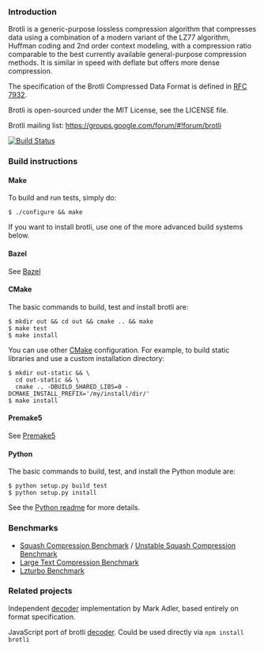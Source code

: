 ### Introduction

Brotli is a generic-purpose lossless compression algorithm that compresses data
using a combination of a modern variant of the LZ77 algorithm, Huffman coding
and 2nd order context modeling, with a compression ratio comparable to the best
currently available general-purpose compression methods. It is similar in speed
with deflate but offers more dense compression.

The specification of the Brotli Compressed Data Format is defined in [RFC 7932](https://www.ietf.org/rfc/rfc7932.txt).

Brotli is open-sourced under the MIT License, see the LICENSE file.

Brotli mailing list:
https://groups.google.com/forum/#!forum/brotli

[![Build Status](https://travis-ci.org/google/brotli.svg?branch=master)](https://travis-ci.org/google/brotli)

### Build instructions

#### Make

To build and run tests, simply do:

    $ ./configure && make

If you want to install brotli, use one of the more advanced build systems below.

#### Bazel

See [Bazel](http://www.bazel.io/)

#### CMake

The basic commands to build, test and install brotli are:

    $ mkdir out && cd out && cmake .. && make
    $ make test
    $ make install

You can use other [CMake](https://cmake.org/) configuration. For example, to
build static libraries and use a custom installation directory:

    $ mkdir out-static && \
      cd out-static && \
      cmake .. -DBUILD_SHARED_LIBS=0 -DCMAKE_INSTALL_PREFIX='/my/install/dir/'
    $ make install

#### Premake5

See [Premake5](https://premake.github.io/)

#### Python

The basic commands to build, test, and install the Python module are:

    $ python setup.py build test
    $ python setup.py install

See the [Python readme](python/README.md) for more details.

### Benchmarks
* [Squash Compression Benchmark](https://quixdb.github.io/squash-benchmark/) / [Unstable Squash Compression Benchmark](https://quixdb.github.io/squash-benchmark/unstable/)
* [Large Text Compression Benchmark](http://mattmahoney.net/dc/text.html)
* [Lzturbo Benchmark](https://sites.google.com/site/powturbo/home/benchmark)

### Related projects
Independent [decoder](https://github.com/madler/brotli) implementation by Mark Adler, based entirely on format specification.

JavaScript port of brotli [decoder](https://github.com/devongovett/brotli.js). Could be used directly via `npm install brotli`
